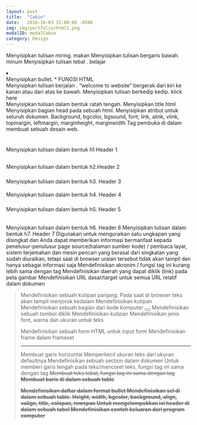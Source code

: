 ```yaml
---
layout: post
title:  "Cabin"
date:   2018-10-03 15:00:00 -0500
img: img/portfolio/html1.png
modalID: modalCabin
category: Design
---
```


<I> </I> Menyisipkan tulisan miring.   makan
<u> </u> Menyisipkan tulisan bergaris bawah.   minum
<b> </b> Menyisipkan tulisan tebal .   belajar
<li> </li> Menyisipkan bullet.  *  FUNGSI HTML
<marquee> </marquee> Menyisipkan tulisan berjalan .  “welcome to website” bergerak dari kiri ke kanan atau dari atas ke bawah.
<blink> </blink> Menyisipkan tulisan berkedip kedip. <blink> klick here </blink>
<center> </center> Menyisipkan tulisan dalam bentuk ratah tengah.
<title> </title> Menyisipkan title html
<head> </head> Menyisipkan bagian head pada sebuah html.
<body> </body> Menyisipkan atribut untuk seluruh dokumen. Background, bgcolor, bgsound, font, link, alink, vlink, topmargin, leftmargin, marginheight, marginwidth
<html></html> Tag pembuka di dalam membuat sebuah desain web.
<h1>   </h1> Menyisipkan tulisan dalam bentuk h1 Header 1
<h2> </h2> Menyisipkan tulisan dalam bentuk h2.Header 2
<h3></h3> Menyisipkan tulisan dalam bentuk h3. Header 3
<h4></h4> Menyisipkan tulisan dalam bentuk h4. Header 4
<h5></h5> Menyisipkan tulisan dalam bentuk h5. Header 5
<h6></h6> Menyisipkan tulisan dalam bentuk h6. Header 6
<h7> </h7> Menyisipkan tulisan dalam bentuk h7. Header 7
<abbr> </abbr> Digunakan untuk menguraikan satu ungkapan yang disingkat dan Anda dapat memberikan informasi bermanfaat kepada penelusur-penulusur page source(halaman sumber kode) / pembaca layar, sistem terjemahan dan mesin pencari yang berasal dari singkatan yang sudah diuraikan, tetapi saat di browser uraian tersebut tidak akan tampil dan hanya sebagai informasi saja
<acronym></acronym> Mendefinisikan akronim / fungsi tag ini kurang lebih sama dengan tag <abbr>
<area ></area> Mendefinisikan daerah yang dapat diklik (link) pada peta gambar
<base > </base> Mendefinisikan URL dasar/target untuk semua URL relatif dalam dokumen
<blockquote> </blockquota> Mendefinisikan sebuah kutipan panjang. Pada saat di browser teks akan tampil menjorok kedalam
<cite> </cite> Mendefinisikan kutipan
<code> </code> Mendefinisikan sebuah bagian dari kode komputer
<button> </button> Mendefinisikan sebuah tombol diklik
<cite> </cite> Mendefinisikan kutipan
<font> </font> Mendefinisikan jenis font, warna dan ukuran untuk teks
<form> </form> Mendefinisikan sebuah form HTML untuk input form
<frame> </frame> Mendefinisikan frame dalam frameset
<hr> </hr> Membuat garis horizontal
<small> </small> Memperkecil ukuran teks dari ukuran defaultnya
<span> </span> Mendefinisikan sebuah section dalam dokumen
<strike> </strike> Untuk memberi garis tengah pada teks/mencoret teks, fungsi tag ini sama dengan tag <del>
<strong> </strong> Membuat teks tebal, fungsi tag ini sama dengan tag <b>
<tr> </tr> Membuat baris di dalam sebuah table
<ul> </ul> Mendefinisikan daftar dalam format bullet
<td> </td> Mendefinisikan sel di dalam sebuah table. Height, width, bgcolor, background, align, valign, title, colspan, rowspan
<thead> </thead> Untuk mengelompokkan isi header di dalam sebuah tabel
<samp> </samp> Mendefinisikan contoh keluaran dari program computer

[flat-icons-link]: https://sellfy.com/p/8Q9P/jV3VZ/
